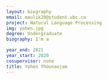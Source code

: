 ```yaml
---
layout: biography
email: maulik20@student.ubc.ca
project: Natural Language Processing
img: yohen.jpg
degree: Undergraduate
biography: I'm a 

year_end: 2021
year_start: 2020
cosupervisor: none
title: Yohen Thounaojam
---
```

